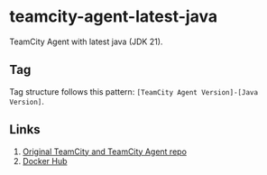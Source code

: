 # teamcity-agent-latest-java

TeamCity Agent with latest java (JDK 21).

## Tag

Tag structure follows this pattern: `[TeamCity Agent Version]-[Java Version]`.

## Links

1. [Original TeamCity and TeamCity Agent repo](https://github.com/JetBrains/teamcity-docker-images)
2. [Docker Hub](https://hub.docker.com/r/vkoshkin/teamcity-agent)
